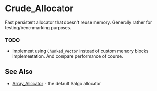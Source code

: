 Crude_Allocator
===============
Fast persistent allocator that doesn't reuse memory. Generally rather for testing/benchmarking purposes.

### TODO
* Implement using `Chunked_Vector` instead of custom memory blocks implementation. And compare performance of course.




See Also
--------
* [Array_Allocator](VECTOR-ALLOCATOR.md) - the default Salgo allocator
